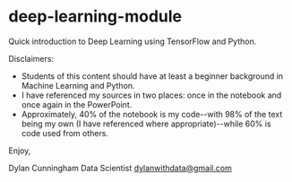 # deep-learning-module
Quick introduction to Deep Learning using TensorFlow and Python.

Disclaimers:
- Students of this content should have at least a beginner background in Machine Learning and Python.
- I have referenced my sources in two places: once in the notebook and once again in the PowerPoint.
- Approximately, 40% of the notebook is my code--with 98% of the text being my own (I have referenced where appropriate)--while 60% is code used from others.

Enjoy,

Dylan Cunningham
Data Scientist
dylanwithdata@gmail.com
